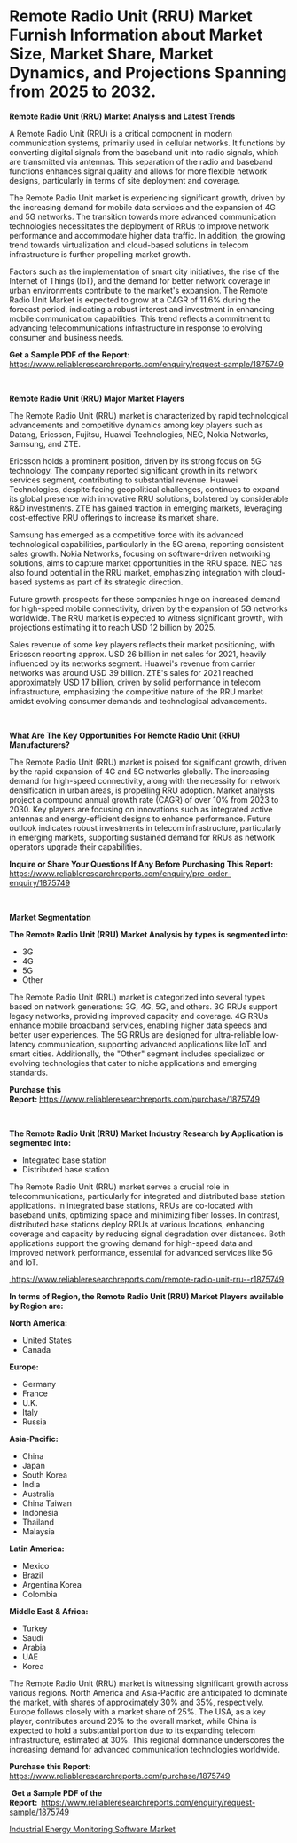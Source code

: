 <p><h1>Remote Radio Unit (RRU) Market Furnish Information about Market Size, Market Share, Market Dynamics, and Projections Spanning from 2025 to 2032.</h1></p><p><strong>Remote Radio Unit (RRU) Market Analysis and Latest Trends</strong></p>
<p><p>A Remote Radio Unit (RRU) is a critical component in modern communication systems, primarily used in cellular networks. It functions by converting digital signals from the baseband unit into radio signals, which are transmitted via antennas. This separation of the radio and baseband functions enhances signal quality and allows for more flexible network designs, particularly in terms of site deployment and coverage.</p><p>The Remote Radio Unit market is experiencing significant growth, driven by the increasing demand for mobile data services and the expansion of 4G and 5G networks. The transition towards more advanced communication technologies necessitates the deployment of RRUs to improve network performance and accommodate higher data traffic. In addition, the growing trend towards virtualization and cloud-based solutions in telecom infrastructure is further propelling market growth.</p><p>Factors such as the implementation of smart city initiatives, the rise of the Internet of Things (IoT), and the demand for better network coverage in urban environments contribute to the market's expansion. The Remote Radio Unit Market is expected to grow at a CAGR of 11.6% during the forecast period, indicating a robust interest and investment in enhancing mobile communication capabilities. This trend reflects a commitment to advancing telecommunications infrastructure in response to evolving consumer and business needs.</p></p>
<p><strong>Get a Sample PDF of the Report:&nbsp;</strong> <a href="https://www.reliableresearchreports.com/enquiry/request-sample/1875749?utm_campaign=2030&utm_medium=2&utm_source=Github&utm_content=ia&utm_term=28032025&utm_id=remote-radio-unit-rru">https://www.reliableresearchreports.com/enquiry/request-sample/1875749</a></p>
<p>&nbsp;</p>
<p><strong>Remote Radio Unit (RRU) Major Market Players</strong></p>
<p><p>The Remote Radio Unit (RRU) market is characterized by rapid technological advancements and competitive dynamics among key players such as Datang, Ericsson, Fujitsu, Huawei Technologies, NEC, Nokia Networks, Samsung, and ZTE. </p><p>Ericsson holds a prominent position, driven by its strong focus on 5G technology. The company reported significant growth in its network services segment, contributing to substantial revenue. Huawei Technologies, despite facing geopolitical challenges, continues to expand its global presence with innovative RRU solutions, bolstered by considerable R&D investments. ZTE has gained traction in emerging markets, leveraging cost-effective RRU offerings to increase its market share.</p><p>Samsung has emerged as a competitive force with its advanced technological capabilities, particularly in the 5G arena, reporting consistent sales growth. Nokia Networks, focusing on software-driven networking solutions, aims to capture market opportunities in the RRU space. NEC has also found potential in the RRU market, emphasizing integration with cloud-based systems as part of its strategic direction.</p><p>Future growth prospects for these companies hinge on increased demand for high-speed mobile connectivity, driven by the expansion of 5G networks worldwide. The RRU market is expected to witness significant growth, with projections estimating it to reach USD 12 billion by 2025.</p><p>Sales revenue of some key players reflects their market positioning, with Ericsson reporting approx. USD 26 billion in net sales for 2021, heavily influenced by its networks segment. Huawei's revenue from carrier networks was around USD 39 billion. ZTE's sales for 2021 reached approximately USD 17 billion, driven by solid performance in telecom infrastructure, emphasizing the competitive nature of the RRU market amidst evolving consumer demands and technological advancements.</p></p>
<p>&nbsp;</p>
<p><strong>What Are The Key Opportunities For Remote Radio Unit (RRU) Manufacturers?</strong></p>
<p><p>The Remote Radio Unit (RRU) market is poised for significant growth, driven by the rapid expansion of 4G and 5G networks globally. The increasing demand for high-speed connectivity, along with the necessity for network densification in urban areas, is propelling RRU adoption. Market analysts project a compound annual growth rate (CAGR) of over 10% from 2023 to 2030. Key players are focusing on innovations such as integrated active antennas and energy-efficient designs to enhance performance. Future outlook indicates robust investments in telecom infrastructure, particularly in emerging markets, supporting sustained demand for RRUs as network operators upgrade their capabilities.</p></p>
<p><strong>Inquire or Share Your Questions If Any Before Purchasing This Report:</strong> <a href="https://www.reliableresearchreports.com/enquiry/pre-order-enquiry/1875749?utm_campaign=2030&utm_medium=2&utm_source=Github&utm_content=ia&utm_term=28032025&utm_id=remote-radio-unit-rru">https://www.reliableresearchreports.com/enquiry/pre-order-enquiry/1875749</a></p>
<p>&nbsp;</p>
<p><strong>Market Segmentation</strong></p>
<p><strong>The Remote Radio Unit (RRU) Market Analysis by types is segmented into:</strong></p>
<p><ul><li>3G</li><li>4G</li><li>5G</li><li>Other</li></ul></p>
<p><p>The Remote Radio Unit (RRU) market is categorized into several types based on network generations: 3G, 4G, 5G, and others. 3G RRUs support legacy networks, providing improved capacity and coverage. 4G RRUs enhance mobile broadband services, enabling higher data speeds and better user experiences. The 5G RRUs are designed for ultra-reliable low-latency communication, supporting advanced applications like IoT and smart cities. Additionally, the "Other" segment includes specialized or evolving technologies that cater to niche applications and emerging standards.</p></p>
<p><strong>Purchase this Report:&nbsp;</strong><a href="https://www.reliableresearchreports.com/purchase/1875749?utm_campaign=2030&utm_medium=2&utm_source=Github&utm_content=ia&utm_term=28032025&utm_id=remote-radio-unit-rru">https://www.reliableresearchreports.com/purchase/1875749</a></p>
<p>&nbsp;</p>
<p><strong>The Remote Radio Unit (RRU) Market Industry Research by Application is segmented into:</strong></p>
<p><ul><li>Integrated base station</li><li>Distributed base station</li></ul></p>
<p><p>The Remote Radio Unit (RRU) market serves a crucial role in telecommunications, particularly for integrated and distributed base station applications. In integrated base stations, RRUs are co-located with baseband units, optimizing space and minimizing fiber losses. In contrast, distributed base stations deploy RRUs at various locations, enhancing coverage and capacity by reducing signal degradation over distances. Both applications support the growing demand for high-speed data and improved network performance, essential for advanced services like 5G and IoT.</p></p>
<p><a href="https://www.reliableresearchreports.com/remote-radio-unit-rru--r1875749?utm_campaign=2030&utm_medium=2&utm_source=Github&utm_content=ia&utm_term=28032025&utm_id=remote-radio-unit-rru">&nbsp;https://www.reliableresearchreports.com/remote-radio-unit-rru--r1875749</a></p>
<p><strong>In terms of Region, the Remote Radio Unit (RRU) Market Players available by Region are:</strong></p>
<p>
    <p> <strong> North America: </strong>
        <ul>
            <li>United States</li>
            <li>Canada</li>
        </ul>
        </p> 
    <p> <strong> Europe: </strong>
        <ul>
            <li>Germany</li>
            <li>France</li>
            <li>U.K.</li>
            <li>Italy</li>
            <li>Russia</li>
        </ul>
        </p> 
    <p> <strong> Asia-Pacific: </strong>
        <ul>
            <li>China</li>
            <li>Japan</li>
            <li>South Korea</li>
            <li>India</li>
            <li>Australia</li>
            <li>China Taiwan</li>
            <li>Indonesia</li>
            <li>Thailand</li>
            <li>Malaysia</li>
        </ul>
        </p> 
    <p> <strong> Latin America: </strong>
        <ul>
            <li>Mexico</li>
            <li>Brazil</li>
            <li>Argentina Korea</li>
            <li>Colombia</li>
        </ul>
        </p> 
    <p> <strong> Middle East & Africa: </strong>
        <ul>
            <li>Turkey</li>
            <li>Saudi</li>
            <li>Arabia</li>
            <li>UAE</li>
            <li>Korea</li>
        </ul>
    </p>
    </p>
<p><p>The Remote Radio Unit (RRU) market is witnessing significant growth across various regions. North America and Asia-Pacific are anticipated to dominate the market, with shares of approximately 30% and 35%, respectively. Europe follows closely with a market share of 25%. The USA, as a key player, contributes around 20% to the overall market, while China is expected to hold a substantial portion due to its expanding telecom infrastructure, estimated at 30%. This regional dominance underscores the increasing demand for advanced communication technologies worldwide.</p></p>
<p><strong>Purchase this Report: </strong><a href="https://www.reliableresearchreports.com/purchase/1875749?utm_campaign=2030&utm_medium=2&utm_source=Github&utm_content=ia&utm_term=28032025&utm_id=remote-radio-unit-rru">https://www.reliableresearchreports.com/purchase/1875749</a></p>
<p>&nbsp;<strong>Get a Sample PDF of the Report:&nbsp;&nbsp;</strong><a href="https://www.reliableresearchreports.com/enquiry/request-sample/1875749?utm_campaign=2030&utm_medium=2&utm_source=Github&utm_content=ia&utm_term=28032025&utm_id=remote-radio-unit-rru">https://www.reliableresearchreports.com/enquiry/request-sample/1875749</a></p>
<p><strong></strong></p>
<p><p><a href="https://github.com/angelajermaine/Market-Research-Report-List-6/blob/main/industrial-energy-monitoring-software-market.md?utm_campaign=2030&utm_medium=2&utm_source=Github&utm_content=ia&utm_term=28032025&utm_id=remote-radio-unit-rru">Industrial Energy Monitoring Software Market</a></p></p>